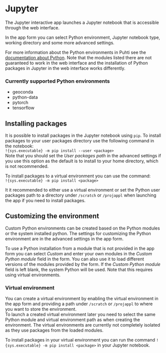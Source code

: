 # Jupyter
The Jupyter interactive app launches a Jupyter notebook that is accessible through the web interface.

In the app form you can select Python environment, Jupyter notebook type, working directory and some more advanced settings.

For more information about the Python environments in Puhti see the [documentation about Python](/apps/python). Note that the modules listed there are not guaranteed to work in the web interface and the installation of Python packages in Jupyter in the web interface works differently.

### Currently supported Python environments
 - geoconda
 - python-data
 - pytorch
 - tensorflow

## Installing packages
It is possible to install packages in the Jupyter notebook using `pip`.
To install packages to your user packages directory use the following command in the notebook:  
`!{sys.executable} -m pip install --user <package>`  
Note that you should set the *User packages path* in the advanced settings if you use this option as the default is to install to your home directory, which is not recommended.

To install packages to a virtual environment you can use the command:  
`!{sys.executable} -m pip install <package>`

It it recommended to either use a virtual environment or set the Python user packages path to a directory under `/scratch` or `/projappl` when launching the app if you need to install packages.

## Customizing the environment
Custom Python environments can be created based on the Python modules or the system installed python.
The settings for customizing the Python environment are in the advanced settings in the app form.

To use a Python installation from a module that is not provided in the app form you can select *Custom* and enter your own modules in the *Custom Python module* field in the form.
You can also use it to load different versions of the modules provided by the form.
If the *Custom Python module* field is left blank, the system Python will be used. Note that this requires using virtual environments.

### Virtual environment

You can create a virtual environment by enabling the virtual environment in the app form and providing a path under `/scratch` or `/projappl` to where you want to store the environment.  
To launch a created virtual environment later you need to select the same Python module and virtual environment path as when creating the environment.
The virtual environments are currently not completely isolated as they use packages from the loaded modules.

To install packages in your virtual environment you can run the command `!{sys.executable} -m pip install <package>` in your Jupyter notebook.
